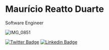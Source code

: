 # Maurício Reatto Duarte

Software Engineer

![IMG_0851](https://user-images.githubusercontent.com/1128701/110491021-a2a15600-80cf-11eb-9db9-547660a07260.jpg)

[![Twitter Badge](https://img.shields.io/badge/-@mauriciord-6633cc?style=flat-square&labelColor=6633cc&logo=twitter&logoColor=white&link=https://twitter.com/mauriciord)](https://twitter.com/mauriciord)
[![Linkedin Badge](https://img.shields.io/badge/-Mauricio%20R%20Duarte-6633cc?style=flat-square&logo=Linkedin&logoColor=white&link=https://www.linkedin.com/in/mauriciord/)](https://www.linkedin.com/in/mauriciord/)

